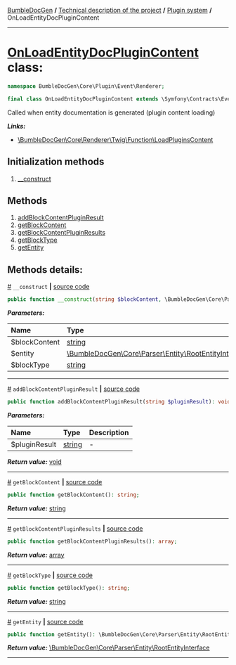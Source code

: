 [BumbleDocGen](/docs/README.md) **/**
[Technical description of the project](/docs/tech/readme.md) **/**
[Plugin system](/docs/tech/04_pluginSystem.md) **/**
OnLoadEntityDocPluginContent

---


# [OnLoadEntityDocPluginContent](https://github.com/bumble-tech/bumble-doc-gen/blob/master/src/Core/Plugin/Event/Renderer/OnLoadEntityDocPluginContent.php#L16) class:

```php
namespace BumbleDocGen\Core\Plugin\Event\Renderer;

final class OnLoadEntityDocPluginContent extends \Symfony\Contracts\EventDispatcher\Event
```
Called when entity documentation is generated (plugin content loading)

***Links:***
- [\BumbleDocGen\Core\Renderer\Twig\Function\LoadPluginsContent](/docs/tech/classes/LoadPluginsContent_2.md)

## Initialization methods

1. [__construct](#m-construct) 
## Methods

1. [addBlockContentPluginResult](#maddblockcontentpluginresult) 
1. [getBlockContent](#mgetblockcontent) 
1. [getBlockContentPluginResults](#mgetblockcontentpluginresults) 
1. [getBlockType](#mgetblocktype) 
1. [getEntity](#mgetentity) 

## Methods details:

<a name="m-construct" href="#m-construct">#</a> `__construct`  **|** [source code](https://github.com/bumble-tech/bumble-doc-gen/blob/master/src/Core/Plugin/Event/Renderer/OnLoadEntityDocPluginContent.php#L20)
```php
public function __construct(string $blockContent, \BumbleDocGen\Core\Parser\Entity\RootEntityInterface $entity, string $blockType);
```

***Parameters:***

| Name | Type | Description |
|:-|:-|:-|
$blockContent | [string](https://www.php.net/manual/en/language.types.string.php) | - |
$entity | [\BumbleDocGen\Core\Parser\Entity\RootEntityInterface](https://github.com/bumble-tech/bumble-doc-gen/blob/master/src/Core/Parser/Entity/RootEntityInterface.php) | - |
$blockType | [string](https://www.php.net/manual/en/language.types.string.php) | - |

---

<a name="maddblockcontentpluginresult" href="#maddblockcontentpluginresult">#</a> `addBlockContentPluginResult`  **|** [source code](https://github.com/bumble-tech/bumble-doc-gen/blob/master/src/Core/Plugin/Event/Renderer/OnLoadEntityDocPluginContent.php#L42)
```php
public function addBlockContentPluginResult(string $pluginResult): void;
```

***Parameters:***

| Name | Type | Description |
|:-|:-|:-|
$pluginResult | [string](https://www.php.net/manual/en/language.types.string.php) | - |

***Return value:*** [void](https://www.php.net/manual/en/language.types.void.php)

---

<a name="mgetblockcontent" href="#mgetblockcontent">#</a> `getBlockContent`  **|** [source code](https://github.com/bumble-tech/bumble-doc-gen/blob/master/src/Core/Plugin/Event/Renderer/OnLoadEntityDocPluginContent.php#L32)
```php
public function getBlockContent(): string;
```

***Return value:*** [string](https://www.php.net/manual/en/language.types.string.php)

---

<a name="mgetblockcontentpluginresults" href="#mgetblockcontentpluginresults">#</a> `getBlockContentPluginResults`  **|** [source code](https://github.com/bumble-tech/bumble-doc-gen/blob/master/src/Core/Plugin/Event/Renderer/OnLoadEntityDocPluginContent.php#L47)
```php
public function getBlockContentPluginResults(): array;
```

***Return value:*** [array](https://www.php.net/manual/en/language.types.array.php)

---

<a name="mgetblocktype" href="#mgetblocktype">#</a> `getBlockType`  **|** [source code](https://github.com/bumble-tech/bumble-doc-gen/blob/master/src/Core/Plugin/Event/Renderer/OnLoadEntityDocPluginContent.php#L37)
```php
public function getBlockType(): string;
```

***Return value:*** [string](https://www.php.net/manual/en/language.types.string.php)

---

<a name="mgetentity" href="#mgetentity">#</a> `getEntity`  **|** [source code](https://github.com/bumble-tech/bumble-doc-gen/blob/master/src/Core/Plugin/Event/Renderer/OnLoadEntityDocPluginContent.php#L27)
```php
public function getEntity(): \BumbleDocGen\Core\Parser\Entity\RootEntityInterface;
```

***Return value:*** [\BumbleDocGen\Core\Parser\Entity\RootEntityInterface](https://github.com/bumble-tech/bumble-doc-gen/blob/master/src/Core/Parser/Entity/RootEntityInterface.php)

---
